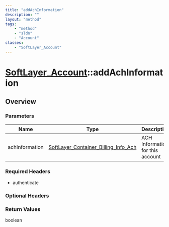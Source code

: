 ```yaml
---
title: "addAchInformation"
description: ""
layout: "method"
tags:
    - "method"
    - "sldn"
    - "Account"
classes:
    - "SoftLayer_Account"
---
```

# [SoftLayer_Account](/reference/services/SoftLayer_Account)::addAchInformation




## Overview 


### Parameters 
|Name | Type | Description |
| --- | --- | --- |
|achInformation| <a href='/reference/datatypes/SoftLayer_Container_Billing_Info_Ach'>SoftLayer_Container_Billing_Info_Ach </a>| ACH Information for this account|


### Required Headers
* authenticate

### Optional Headers

### Return Values
boolean

